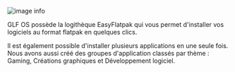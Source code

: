 ![image info](easyflatpak_128.png)  

GLF OS possède la logithèque EasyFlatpak qui vous permet d'installer vos logiciels au format flatpak en quelques clics.

Il est également possible d'installer plusieurs applications en une seule fois.  
Nous avons aussi créé des groupes d'application classés par thème : Gaming, Créations graphiques et Développement logiciel.
